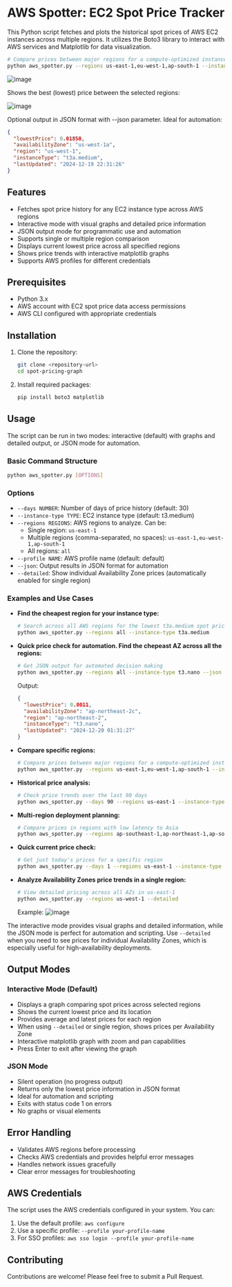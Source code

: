 # AWS Spotter: EC2 Spot Price Tracker

This Python script fetches and plots the historical spot prices of AWS EC2 instances across multiple regions. It utilizes the Boto3 library to interact with AWS services and Matplotlib for data visualization.

   ```bash
   # Compare prices between major regions for a compute-optimized instance
   python aws_spotter.py --regions us-east-1,eu-west-1,ap-south-1 --instance-type c5.xlarge
   ```

   ![image](https://github.com/user-attachments/assets/3e0abcab-e334-4366-a8da-dd15f7016936)

   Shows the best (lowest) price between the selected regions:
 
   ![image](https://github.com/user-attachments/assets/f48f503c-33b8-4015-ab50-aebb18dbb583)

   Optional output in JSON format with --json parameter. Ideal for automation:
   
   ```json
   {
     "lowestPrice": 0.01850,
     "availabilityZone": "us-west-1a",
     "region": "us-west-1",
     "instanceType": "t3a.medium",
     "lastUpdated": "2024-12-19 22:31:26"
   }
   ```

## Features

- Fetches spot price history for any EC2 instance type across AWS regions
- Interactive mode with visual graphs and detailed price information
- JSON output mode for programmatic use and automation
- Supports single or multiple region comparison
- Displays current lowest price across all specified regions
- Shows price trends with interactive matplotlib graphs
- Supports AWS profiles for different credentials

## Prerequisites

- Python 3.x
- AWS account with EC2 spot price data access permissions
- AWS CLI configured with appropriate credentials

## Installation

1. Clone the repository:
   ```bash
   git clone <repository-url>
   cd spot-pricing-graph
   ```

2. Install required packages:
   ```bash
   pip install boto3 matplotlib
   ```

## Usage

The script can be run in two modes: interactive (default) with graphs and detailed output, or JSON mode for automation.

### Basic Command Structure

```bash
python aws_spotter.py [OPTIONS]
```

### Options

- `--days NUMBER`: Number of days of price history (default: 30)
- `--instance-type TYPE`: EC2 instance type (default: t3.medium)
- `--regions REGIONS`: AWS regions to analyze. Can be:
  - Single region: `us-east-1`
  - Multiple regions (comma-separated, no spaces): `us-east-1,eu-west-1,ap-south-1`
  - All regions: `all`
- `--profile NAME`: AWS profile name (default: default)
- `--json`: Output results in JSON format for automation
- `--detailed`: Show individual Availability Zone prices (automatically enabled for single region)

### Examples and Use Cases

- **Find the cheapest region for your instance type:**
   ```bash
   # Search across all AWS regions for the lowest t3a.medium spot price
   python aws_spotter.py --regions all --instance-type t3a.medium
   ```

- **Quick price check for automation. Find the chepeast AZ across all the regions:**
   ```bash
   # Get JSON output for automated decision making
   python aws_spotter.py --regions all --instance-type t3.nano --json 
   ```
   
   Output:
   ```json
   {
     "lowestPrice": 0.0011,
     "availabilityZone": "ap-northeast-2c",
     "region": "ap-northeast-2",
     "instanceType": "t3.nano",
     "lastUpdated": "2024-12-20 01:31:27"
   }
   ```

- **Compare specific regions:**
   ```bash
   # Compare prices between major regions for a compute-optimized instance
   python aws_spotter.py --regions us-east-1,eu-west-1,ap-south-1 --instance-type c5.xlarge
   ```

- **Historical price analysis:**
   ```bash
   # Check price trends over the last 90 days
   python aws_spotter.py --days 90 --regions us-east-1 --instance-type m5.xlarge
   ```

- **Multi-region deployment planning:**
   ```bash
   # Compare prices in regions with low latency to Asia
   python aws_spotter.py --regions ap-southeast-1,ap-northeast-1,ap-south-1 --instance-type r5.2xlarge
   ```

- **Quick current price check:**
    ```bash
    # Get just today's prices for a specific region
    python aws_spotter.py --days 1 --regions us-east-1 --instance-type t3.medium
    ```

- **Analyze Availability Zones price trends in a single region:**
   ```bash
   # View detailed pricing across all AZs in us-east-1
   python aws_spotter.py --regions us-west-1 --detailed
   ```
   
   Example:
   ![image](https://github.com/user-attachments/assets/ea3002a9-87db-49e2-afb3-99446fed43ad)


The interactive mode provides visual graphs and detailed information, while the JSON mode is perfect for automation and scripting. Use `--detailed` when you need to see prices for individual Availability Zones, which is especially useful for high-availability deployments.

## Output Modes

### Interactive Mode (Default)
- Displays a graph comparing spot prices across selected regions
- Shows the current lowest price and its location
- Provides average and latest prices for each region
- When using `--detailed` or single region, shows prices per Availability Zone
- Interactive matplotlib graph with zoom and pan capabilities
- Press Enter to exit after viewing the graph

### JSON Mode
- Silent operation (no progress output)
- Returns only the lowest price information in JSON format
- Ideal for automation and scripting
- Exits with status code 1 on errors
- No graphs or visual elements

## Error Handling

- Validates AWS regions before processing
- Checks AWS credentials and provides helpful error messages
- Handles network issues gracefully
- Clear error messages for troubleshooting

## AWS Credentials

The script uses the AWS credentials configured in your system. You can:
1. Use the default profile: `aws configure`
2. Use a specific profile: `--profile your-profile-name`
3. For SSO profiles: `aws sso login --profile your-profile-name`

## Contributing

Contributions are welcome! Please feel free to submit a Pull Request.
